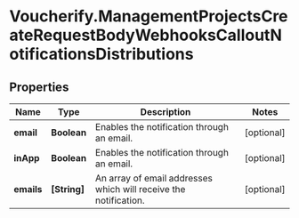 # Voucherify.ManagementProjectsCreateRequestBodyWebhooksCalloutNotificationsDistributions

## Properties

Name | Type | Description | Notes
------------ | ------------- | ------------- | -------------
**email** | **Boolean** | Enables the notification through an email. | [optional] 
**inApp** | **Boolean** | Enables the notification through an email. | [optional] 
**emails** | **[String]** | An array of email addresses which will receive the notification. | [optional] 


